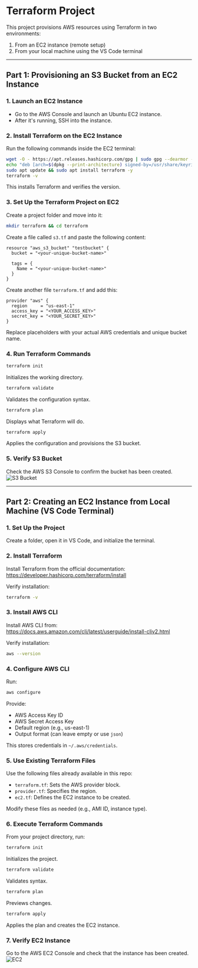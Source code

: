 # Terraform Project

This project provisions AWS resources using Terraform in two environments:

1. From an EC2 instance (remote setup)
2. From your local machine using the VS Code terminal

---

## Part 1: Provisioning an S3 Bucket from an EC2 Instance

### 1. Launch an EC2 Instance

- Go to the AWS Console and launch an Ubuntu EC2 instance.
- After it's running, SSH into the instance.

### 2. Install Terraform on the EC2 Instance

Run the following commands inside the EC2 terminal:

```bash
wget -O - https://apt.releases.hashicorp.com/gpg | sudo gpg --dearmor -o /usr/share/keyrings/hashicorp-archive-keyring.gpg
echo "deb [arch=$(dpkg --print-architecture) signed-by=/usr/share/keyrings/hashicorp-archive-keyring.gpg] https://apt.releases.hashicorp.com $(grep -oP '(?<=UBUNTU_CODENAME=).*' /etc/os-release || lsb_release -cs) main" | sudo tee /etc/apt/sources.list.d/hashicorp.list
sudo apt update && sudo apt install terraform -y
terraform -v
```

This installs Terraform and verifies the version.

### 3. Set Up the Terraform Project on EC2

Create a project folder and move into it:

```bash
mkdir terraform && cd terraform
```

Create a file called `s3.tf` and paste the following content:

```hcl
resource "aws_s3_bucket" "testbucket" {
  bucket = "<your-unique-bucket-name>"

  tags = {
    Name = "<your-unique-bucket-name>"
  }
}
```

Create another file `terraform.tf` and add this:

```hcl
provider "aws" {
  region     = "us-east-1"
  access_key = "<YOUR_ACCESS_KEY>"
  secret_key = "<YOUR_SECRET_KEY>"
}
```

Replace placeholders with your actual AWS credentials and unique bucket name.

### 4. Run Terraform Commands

```bash
terraform init
```
Initializes the working directory.

```bash
terraform validate
```
Validates the configuration syntax.

```bash
terraform plan
```
Displays what Terraform will do.

```bash
terraform apply
```
Applies the configuration and provisions the S3 bucket.

### 5. Verify S3 Bucket

Check the AWS S3 Console to confirm the bucket has been created.  
![S3 Bucket](https://github.com/user-attachments/assets/68167295-3306-47d1-887c-01a77020f955)

---

## Part 2: Creating an EC2 Instance from Local Machine (VS Code Terminal)

### 1. Set Up the Project

Create a folder, open it in VS Code, and initialize the terminal.

### 2. Install Terraform

Install Terraform from the official documentation:  
https://developer.hashicorp.com/terraform/install

Verify installation:

```bash
terraform -v
```

### 3. Install AWS CLI

Install AWS CLI from:  
https://docs.aws.amazon.com/cli/latest/userguide/install-cliv2.html

Verify installation:

```bash
aws --version
```

### 4. Configure AWS CLI

Run:

```bash
aws configure
```

Provide:

- AWS Access Key ID  
- AWS Secret Access Key  
- Default region (e.g., us-east-1)  
- Output format (can leave empty or use `json`)

This stores credentials in `~/.aws/credentials`.

### 5. Use Existing Terraform Files

Use the following files already available in this repo:

- `terraform.tf`: Sets the AWS provider block.
- `provider.tf`: Specifies the region.
- `ec2.tf`: Defines the EC2 instance to be created.

Modify these files as needed (e.g., AMI ID, instance type).

### 6. Execute Terraform Commands

From your project directory, run:

```bash
terraform init
```
Initializes the project.

```bash
terraform validate
```
Validates syntax.

```bash
terraform plan
```
Previews changes.

```bash
terraform apply
```
Applies the plan and creates the EC2 instance.

### 7. Verify EC2 Instance

Go to the AWS EC2 Console and check that the instance has been created.  
![EC2](https://github.com/user-attachments/assets/0468326b-5e2f-438e-9260-5053dda805c5)
